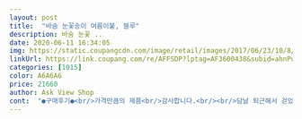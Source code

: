 ```yaml
---
layout: post 
title:  "바숨 눈꽃송이 여름이불, 블루" 
description: 바숨 눈꽃 ..
date: 2020-06-11 16:34:05 
img: https://static.coupangcdn.com/image/retail/images/2017/06/23/10/8/5162d3fe-4310-4049-892f-ab2fccf0f8f4.jpg 
linkUrl: https://link.coupang.com/re/AFFSDP?lptag=AF3600438&subid=ahnPublicAsk&pageKey=24932139&itemId=97048890&vendorItemId=3175508894&traceid=V0-113-3b659202b9582871 
categories: [1015] 
color: A6A6A6 
price: 21660 
author: Ask View Shop 
cont:  "●구매후기●<br/>가격만큼의 제품<br/>감사합니다.<br/><br/>담날 퇴근해서 걷었는데 다 말랐어요.<br/> 날좋거나 제습기 튼공간에서 말렸으면 두어시간만에 다 마를듯 합니다.<br/><br/>무척 마음에듭니다.<br/><br/>미세먼지 비닐팩 배송받은후 바로 세탁 햇볕에 짱하게 말려봅니다<br/>배송 빨랐구요.<br/> 오자마자 세탁해서 밤에 널어놓고<br/>색상은 부드러운 핑크꽃무늬로 무난합니다<br/>수많은 이불들 중에서  고룬 이불입니다.<br/><br/>시원하다는 느낌보다는 그냥 까실한 도톰한 여름이불<br/>시원하지만 약간의 두께감이 있어서 좋아요.<br/><br/>아주 얇은 여름이불을 덥고 자기에는  이른 것 같아서  간절기용이 필요해서 구입하게 되었어요.<br/><br/>에어컨 사용시 적당한 제품<br/>오랜만에 마음에 드는 이불을 만나서 기분이 좋습니다.<br/><br/>유난히 잔꽃들이 눈에 띄고  이불의 사면을 둘러서 마감처리한것도 깔끔하고 귀여운 느낌입니다.<br/><br/>적당히 빳빳하고 너무 앏지 않아서 좋아요 예쁘기도 하구요<br/>포장을 제거 한 후 손에 닿는 감촉은 청량한 느낌이 났고 새 이불냄새도 없었어요.<br/> 이불 전체를 누빔으로 해서  시원하게 잘 사용할것 같아요.<br/><br/>" 
---
```

